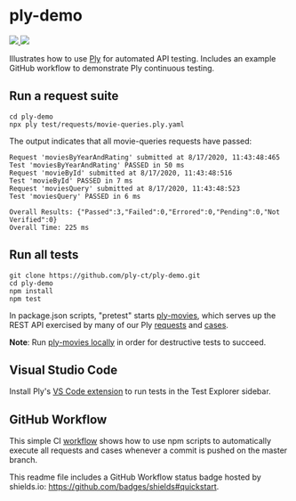 # ply-demo
<a href="https://github.com/ply-ct/ply-demo/actions">
    <img src="https://github.com/ply-ct/ply-demo/workflows/build/badge.svg" />
</a>
<a href="https://github.com/ply-ct/ply-demo/actions">
  <img src="https://ply-ct.com/badges/ply-ct/ply-demo/workflows/build?" />
</a>

Illustrates how to use [Ply](https://ply-ct.github.io/ply/) for automated API testing. 
Includes an example GitHub workflow to demonstrate Ply continuous testing.

## Run a request suite
```
cd ply-demo
npx ply test/requests/movie-queries.ply.yaml
```

The output indicates that all movie-queries requests have passed:
```
Request 'moviesByYearAndRating' submitted at 8/17/2020, 11:43:48:465
Test 'moviesByYearAndRating' PASSED in 50 ms
Request 'movieById' submitted at 8/17/2020, 11:43:48:516
Test 'movieById' PASSED in 7 ms
Request 'moviesQuery' submitted at 8/17/2020, 11:43:48:523
Test 'moviesQuery' PASSED in 6 ms

Overall Results: {"Passed":3,"Failed":0,"Errored":0,"Pending":0,"Not Verified":0}
Overall Time: 225 ms
```

## Run all tests
```
git clone https://github.com/ply-ct/ply-demo.git
cd ply-demo
npm install
npm test
```
In package.json scripts, "pretest" starts [ply-movies](https://github.com/ply-ct/ply-movies#readme),
which serves up the REST API exercised by many of our Ply [requests](test/requests) and [cases](test/cases).

**Note**: Run [ply-movies locally](https://ply-ct.github.io/ply/topics/cases#ply-movies) in order for 
destructive tests to succeed.

## Visual Studio Code
Install Ply's [VS Code extension](https://github.com/ply-ct/vscode-ply#vscode-ply) to run tests in 
the Test Explorer sidebar.

## GitHub Workflow
This simple CI [workflow](https://github.com/ply-ct/ply-demo/blob/master/.github/workflows/build-test.yml)
shows how to use npm scripts to automatically execute all requests and cases whenever a commit is pushed
on the master branch.

This readme file includes a GitHub Workflow status badge hosted by shields.io: https://github.com/badges/shields#quickstart.

